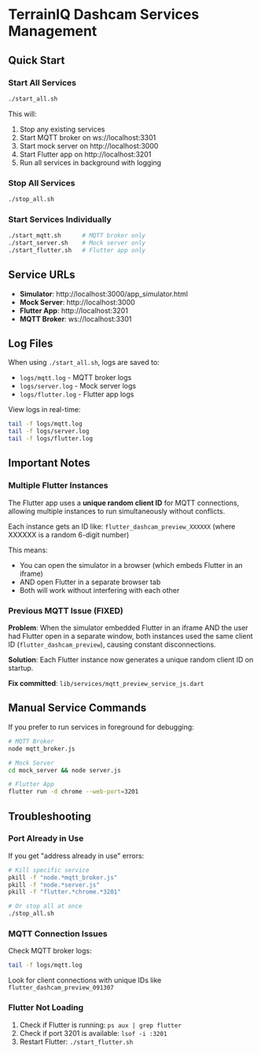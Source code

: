 # TerrainIQ Dashcam Services Management

## Quick Start

### Start All Services
```bash
./start_all.sh
```

This will:
1. Stop any existing services
2. Start MQTT broker on ws://localhost:3301
3. Start mock server on http://localhost:3000
4. Start Flutter app on http://localhost:3201
5. Run all services in background with logging

### Stop All Services
```bash
./stop_all.sh
```

### Start Services Individually

```bash
./start_mqtt.sh      # MQTT broker only
./start_server.sh    # Mock server only
./start_flutter.sh   # Flutter app only
```

## Service URLs

- **Simulator**: http://localhost:3000/app_simulator.html
- **Mock Server**: http://localhost:3000
- **Flutter App**: http://localhost:3201
- **MQTT Broker**: ws://localhost:3301

## Log Files

When using `./start_all.sh`, logs are saved to:
- `logs/mqtt.log` - MQTT broker logs
- `logs/server.log` - Mock server logs
- `logs/flutter.log` - Flutter app logs

View logs in real-time:
```bash
tail -f logs/mqtt.log
tail -f logs/server.log
tail -f logs/flutter.log
```

## Important Notes

### Multiple Flutter Instances
The Flutter app uses a **unique random client ID** for MQTT connections, allowing multiple instances to run simultaneously without conflicts.

Each instance gets an ID like: `flutter_dashcam_preview_XXXXXX` (where XXXXXX is a random 6-digit number)

This means:
- You can open the simulator in a browser (which embeds Flutter in an iframe)
- AND open Flutter in a separate browser tab
- Both will work without interfering with each other

### Previous MQTT Issue (FIXED)
**Problem**: When the simulator embedded Flutter in an iframe AND the user had Flutter open in a separate window, both instances used the same client ID (`flutter_dashcam_preview`), causing constant disconnections.

**Solution**: Each Flutter instance now generates a unique random client ID on startup.

**Fix committed**: `lib/services/mqtt_preview_service_js.dart`

## Manual Service Commands

If you prefer to run services in foreground for debugging:

```bash
# MQTT Broker
node mqtt_broker.js

# Mock Server
cd mock_server && node server.js

# Flutter App
flutter run -d chrome --web-port=3201
```

## Troubleshooting

### Port Already in Use
If you get "address already in use" errors:

```bash
# Kill specific service
pkill -f "node.*mqtt_broker.js"
pkill -f "node.*server.js"
pkill -f "flutter.*chrome.*3201"

# Or stop all at once
./stop_all.sh
```

### MQTT Connection Issues
Check MQTT broker logs:
```bash
tail -f logs/mqtt.log
```

Look for client connections with unique IDs like `flutter_dashcam_preview_091307`

### Flutter Not Loading
1. Check if Flutter is running: `ps aux | grep flutter`
2. Check if port 3201 is available: `lsof -i :3201`
3. Restart Flutter: `./start_flutter.sh`
